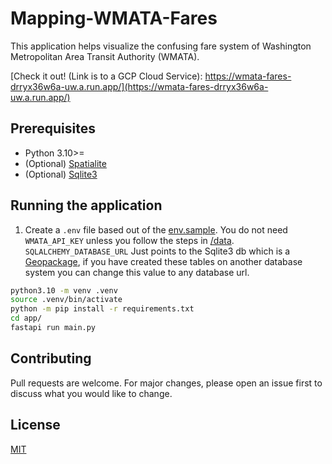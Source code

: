 # Mapping-WMATA-Fares
This application helps visualize the confusing fare system of Washington Metropolitan Area Transit Authority (WMATA).

[Check it out! (Link is to a GCP Cloud Service): https://wmata-fares-drryx36w6a-uw.a.run.app/](https://wmata-fares-drryx36w6a-uw.a.run.app/)

## Prerequisites

* Python 3.10>=
* (Optional) [Spatialite](https://www.gaia-gis.it/fossil/libspatialite/index)
* (Optional) [Sqlite3](https://sqlite.org/)

## Running the application

1. Create a `.env` file based out of the [env.sample](https://github.com/winstonhoyle/Mapping-WMATA-Fares/tree/main/env.sample). You do not need `WMATA_API_KEY` unless you follow the steps in [/data](https://github.com/winstonhoyle/Mapping-WMATA-Fares/tree/main/data/README.md). `SQLALCHEMY_DATABASE_URL` Just points to the Sqlite3 db which is a [Geopackage](https://www.geopackage.org/), if you have created these tables on another database system you can change this value to any database url. 

```bash
python3.10 -m venv .venv
source .venv/bin/activate
python -m pip install -r requirements.txt
cd app/
fastapi run main.py
```

## Contributing
Pull requests are welcome. For major changes, please open an issue first to discuss what you would like to change.

## License
[MIT](https://choosealicense.com/licenses/mit/)
